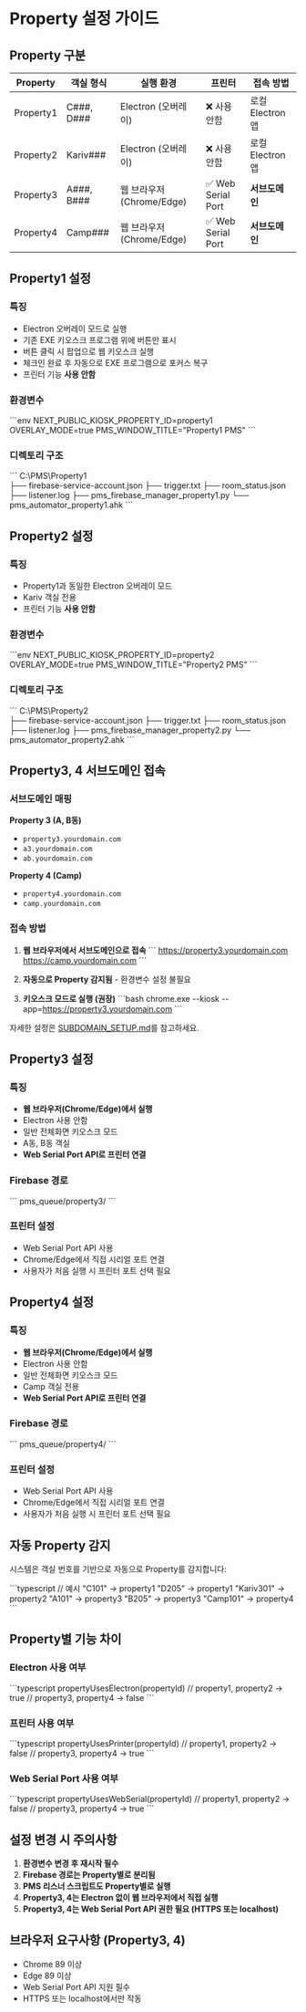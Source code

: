# Property 설정 가이드

## Property 구분

| Property | 객실 형식 | 실행 환경 | 프린터 | 접속 방법 |
|----------|----------|----------|--------|---------|
| Property1 | C###, D### | Electron (오버레이) | ❌ 사용 안함 | 로컬 Electron 앱 |
| Property2 | Kariv### | Electron (오버레이) | ❌ 사용 안함 | 로컬 Electron 앱 |
| Property3 | A###, B### | 웹 브라우저 (Chrome/Edge) | ✅ Web Serial Port | **서브도메인** |
| Property4 | Camp### | 웹 브라우저 (Chrome/Edge) | ✅ Web Serial Port | **서브도메인** |

## Property1 설정

### 특징
- Electron 오버레이 모드로 실행
- 기존 EXE 키오스크 프로그램 위에 버튼만 표시
- 버튼 클릭 시 팝업으로 웹 키오스크 실행
- 체크인 완료 후 자동으로 EXE 프로그램으로 포커스 복구
- 프린터 기능 **사용 안함**

### 환경변수
\`\`\`env
NEXT_PUBLIC_KIOSK_PROPERTY_ID=property1
OVERLAY_MODE=true
PMS_WINDOW_TITLE="Property1 PMS"
\`\`\`

### 디렉토리 구조
\`\`\`
C:\PMS\Property1\
├── firebase-service-account.json
├── trigger.txt
├── room_status.json
├── listener.log
├── pms_firebase_manager_property1.py
└── pms_automator_property1.ahk
\`\`\`

## Property2 설정

### 특징
- Property1과 동일한 Electron 오버레이 모드
- Kariv 객실 전용
- 프린터 기능 **사용 안함**

### 환경변수
\`\`\`env
NEXT_PUBLIC_KIOSK_PROPERTY_ID=property2
OVERLAY_MODE=true
PMS_WINDOW_TITLE="Property2 PMS"
\`\`\`

### 디렉토리 구조
\`\`\`
C:\PMS\Property2\
├── firebase-service-account.json
├── trigger.txt
├── room_status.json
├── listener.log
├── pms_firebase_manager_property2.py
└── pms_automator_property2.ahk
\`\`\`

## Property3, 4 서브도메인 접속

### 서브도메인 매핑

**Property 3 (A, B동)**
- `property3.yourdomain.com`
- `a3.yourdomain.com`
- `ab.yourdomain.com`

**Property 4 (Camp)**
- `property4.yourdomain.com`
- `camp.yourdomain.com`

### 접속 방법

1. **웹 브라우저에서 서브도메인으로 접속**
   \`\`\`
   https://property3.yourdomain.com
   https://camp.yourdomain.com
   \`\`\`

2. **자동으로 Property 감지됨** - 환경변수 설정 불필요

3. **키오스크 모드로 실행 (권장)**
   \`\`\`bash
   chrome.exe --kiosk --app=https://property3.yourdomain.com
   \`\`\`

자세한 설정은 [SUBDOMAIN_SETUP.md](./SUBDOMAIN_SETUP.md)를 참고하세요.

## Property3 설정

### 특징
- **웹 브라우저(Chrome/Edge)에서 실행**
- Electron 사용 안함
- 일반 전체화면 키오스크 모드
- A동, B동 객실
- **Web Serial Port API로 프린터 연결**

### Firebase 경로
\`\`\`
pms_queue/property3/
\`\`\`

### 프린터 설정
- Web Serial Port API 사용
- Chrome/Edge에서 직접 시리얼 포트 연결
- 사용자가 처음 실행 시 프린터 포트 선택 필요

## Property4 설정

### 특징
- **웹 브라우저(Chrome/Edge)에서 실행**
- Electron 사용 안함
- 일반 전체화면 키오스크 모드
- Camp 객실 전용
- **Web Serial Port API로 프린터 연결**

### Firebase 경로
\`\`\`
pms_queue/property4/
\`\`\`

### 프린터 설정
- Web Serial Port API 사용
- Chrome/Edge에서 직접 시리얼 포트 연결
- 사용자가 처음 실행 시 프린터 포트 선택 필요

## 자동 Property 감지

시스템은 객실 번호를 기반으로 자동으로 Property를 감지합니다:

\`\`\`typescript
// 예시
"C101" → property1
"D205" → property1
"Kariv301" → property2
"A101" → property3
"B205" → property3
"Camp101" → property4
\`\`\`

## Property별 기능 차이

### Electron 사용 여부
\`\`\`typescript
propertyUsesElectron(propertyId)
// property1, property2 → true
// property3, property4 → false
\`\`\`

### 프린터 사용 여부
\`\`\`typescript
propertyUsesPrinter(propertyId)
// property1, property2 → false
// property3, property4 → true
\`\`\`

### Web Serial Port 사용 여부
\`\`\`typescript
propertyUsesWebSerial(propertyId)
// property1, property2 → false
// property3, property4 → true
\`\`\`

## 설정 변경 시 주의사항

1. **환경변수 변경 후 재시작 필수**
2. **Firebase 경로는 Property별로 분리됨**
3. **PMS 리스너 스크립트도 Property별로 실행**
4. **Property3, 4는 Electron 없이 웹 브라우저에서 직접 실행**
5. **Property3, 4는 Web Serial Port API 권한 필요 (HTTPS 또는 localhost)**

## 브라우저 요구사항 (Property3, 4)

- Chrome 89 이상
- Edge 89 이상
- Web Serial Port API 지원 필수
- HTTPS 또는 localhost에서만 작동
